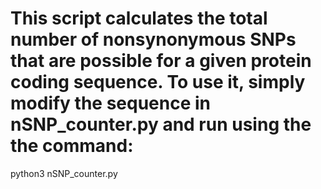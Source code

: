 # This script calculates the total number of nonsynonymous SNPs that are possible for a given protein coding sequence. To use it, simply modify the sequence in nSNP_counter.py and run using the the command:

python3 nSNP_counter.py
